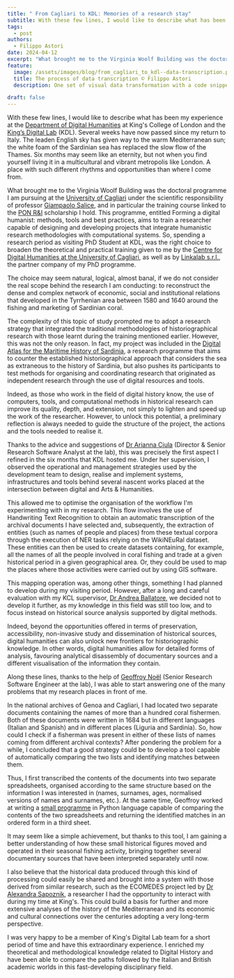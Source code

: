 ```yaml
---
title: " From Cagliari to KDL: Memories of a research stay"
subtitle: With these few lines, I would like to describe what has been my experience...
tags:
  - post
authors:
  - Filippo Astori
date: 2024-04-12
excerpt: "What brought me to the Virginia Woolf Building was the doctoral programme I am pursuing at the University of Cagliari under the scientific responsibility of professor Giampaolo Salice, and in particular the training course linked to the PON R&I scholarship I hold."
feature:
  image: /assets/images/blog/from_cagliari_to_kdl--data-transcription.png
  title: The process of data transcription © Filippo Astori
  description: One set of visual data transformation with a code snippet in Python on the left and manuscripts on the right.

draft: false
---
```


With these few lines, I would like to describe what has been my experience at the [Department of Digital Humanities](https://www.kcl.ac.uk/ddh) at King's College of London and the [King’s Digital Lab](https://kdl.kcl.ac.uk/) (KDL). Several weeks have now passed since my return to Italy. The leaden English sky has given way to the warm Mediterranean sun; the white foam of the Sardinian sea has replaced the slow flow of the Thames. Six months may seem like an eternity, but not when you find yourself living it in a multicultural and vibrant metropolis like London. A place with such different rhythms and opportunities than where I come from.

What brought me to the Virginia Woolf Building was the doctoral programme I am pursuing at the [University of Cagliari](https://www.unica.it/it) under the scientific responsibility of professor [Giampaolo Salice](https://web.unica.it/unica/it/ateneo_s07_ss01.page?contentId=SHD30863), and in particular the training course linked to the [PON R&I](http://www.ponricerca.gov.it/pon-ricerca/programme/) scholarship I hold. This programme, entitled Forming a digital humanist: methods, tools and best practices, aims to train a researcher capable of designing and developing projects that integrate humanistic research methodologies with computational systems. So, spending a research period as visiting PhD Student at KDL, was the right choice to broaden the theoretical and practical training given to me by the [Centre for Digital Humanities at the University of Cagliari](https://dh.unica.it/), as well as by [Linkalab s.r.l.](https://www.linkalab.it/), the partner company of my PhD programme.

The choice may seem natural, logical, almost banal, if we do not consider the real scope behind the research I am conducting: to reconstruct the dense and complex network of economic, social and institutional relations that developed in the Tyrrhenian area between 1580 and 1640 around the fishing and marketing of Sardinian coral.

The complexity of this topic of study prompted me to adopt a research strategy that integrated the traditional methodologies of historiographical research with those learnt during the training mentioned earlier. However, this was not the only reason. In fact, my project was included in the [Digital Atlas for the Maritime History of Sardinia](https://storia.dh.unica.it/asmsa/), a research programme that aims to counter the established historiographical approach that considers the sea as extraneous to the history of Sardinia, but also pushes its participants to test methods for organising and coordinating research that originated as independent research through the use of digital resources and tools.

Indeed, as those who work in the field of digital history know, the use of computers, tools, and computational methods in historical research can improve its quality, depth, and extension, not simply to lighten and speed up the work of the researcher. However, to unlock this potential, a preliminary reflection is always needed to guide the structure of the project, the actions and the tools needed to realise it.

Thanks to the advice and suggestions of [Dr Arianna Ciula](https://kdl.kcl.ac.uk/about/people/arianna-ciula/) (Director & Senior Research Software Analyst at the lab), this was precisely the first aspect I refined in the six months that KDL hosted me. Under her supervision, I observed the operational and management strategies used by the development team to design, realise and implement systems, infrastructures and tools behind several nascent works placed at the intersection between digital and Arts & Humanities.

This allowed me to optimise the organisation of the workflow I'm experimenting with in my research. This flow involves the use of Handwriting Text Recognition to obtain an automatic transcription of the archival documents I have selected and, subsequently, the extraction of entities (such as names of people and places) from these textual corpora through the execution of NER tasks relying on the WikiNEuRal dataset. These entities can then be used to create datasets containing, for example, all the names of all the people involved in coral fishing and trade at a given historical period in a given geographical area. Or, they could be used to map the places where those activities were carried out by using GIS software.

This mapping operation was, among other things, something I had planned to develop during my visiting period. However, after a long and careful evaluation with my KCL supervisor, [Dr Andrea Ballatore](https://www.kcl.ac.uk/people/andrea-ballatore), we decided not to develop it further, as my knowledge in this field was still too low, and to focus instead on historical source analysis supported by digital methods.

Indeed, beyond the opportunities offered in terms of preservation, accessibility, non-invasive study and dissemination of historical sources, digital humanities can also unlock new frontiers for historiographic knowledge. In other words, digital humanities allow for detailed forms of analysis, favouring analytical disassembly of documentary sources and a different visualisation of the information they contain.

Along these lines, thanks to the help of [Geoffroy Noël](https://kdl.kcl.ac.uk/about/people/geoffroy-noel/) (Senior Research Software Engineer at the lab), I was able to start answering one of the many problems that my research places in front of me.

In the national archives of Genoa and Cagliari, I had located two separate documents containing the names of more than a hundred coral fishermen. Both of these documents were written in 1684 but in different languages (Italian and Spanish) and in different places (Liguria and Sardinia). So, how could I check if a fisherman was present in either of these lists of names coming from different archival contexts? After pondering the problem for a while, I concluded that a good strategy could be to develop a tool capable of automatically comparing the two lists and identifying matches between them.

Thus, I first transcribed the contents of the documents into two separate spreadsheets, organised according to the same structure based on the information I was interested in (names, surnames, ages, normalised versions of names and surnames, etc.). At the same time, Geoffroy worked at writing a [small programme](https://github.com/kingsdigitallab/tabmatch) in Python language capable of comparing the contents of the two spreadsheets and returning the identified matches in an ordered form in a third sheet.

It may seem like a simple achievement, but thanks to this tool, I am gaining a better understanding of how these small historical figures moved and operated in their seasonal fishing activity, bringing together several documentary sources that have been interpreted separately until now.

I also believe that the historical data produced through this kind of processing could easily be shared and brought into a system with those derived from similar research, such as the ECOMEDES project led by [Dr Alexandra Sapoznik](https://www.kcl.ac.uk/people/alexandra-sapoznik), a researcher I had the opportunity to interact with during my time at King's. This could build a basis for further and more extensive analyses of the history of the Mediterranean and its economic and cultural connections over the centuries adopting a very long-term perspective.

I was very happy to be a member of King's Digital Lab team for a short period of time and have this extraordinary experience. I enriched my theoretical and methodological knowledge related to Digital History and have been able to compare the paths followed by the Italian and British academic worlds in this fast-developing disciplinary field.

